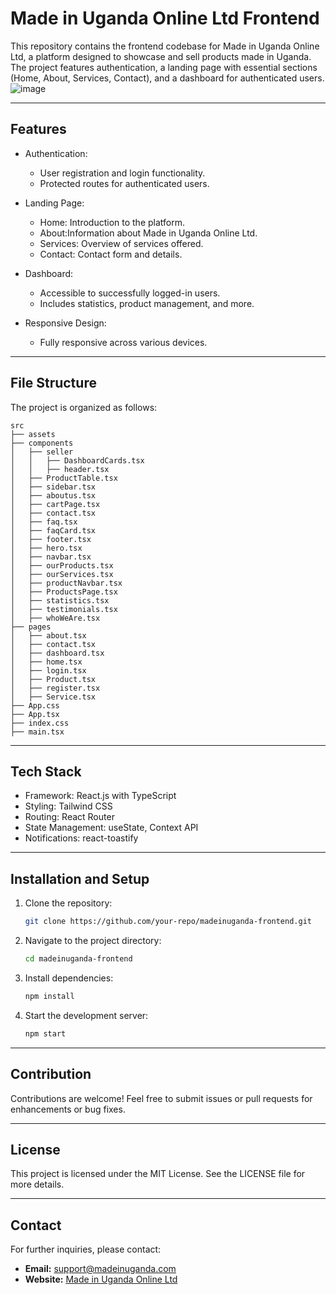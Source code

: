# Made in Uganda Online Ltd Frontend

This repository contains the frontend codebase for Made in Uganda Online Ltd, a platform designed to showcase and sell products made in Uganda. The project features authentication, a landing page with essential sections (Home, About, Services, Contact), and a dashboard for authenticated users.
![image](https://github.com/user-attachments/assets/89613f70-45ea-42ac-9b92-f271fe11ab45)

---

## Features

- Authentication:
  - User registration and login functionality.
  - Protected routes for authenticated users.

- Landing Page:
  - Home: Introduction to the platform.
  - About:Information about Made in Uganda Online Ltd.
  - Services: Overview of services offered.
  - Contact: Contact form and details.

- Dashboard:
  - Accessible to successfully logged-in users.
  - Includes statistics, product management, and more.

- Responsive Design:
  - Fully responsive across various devices.

---

## File Structure

The project is organized as follows:

```
src
├── assets
├── components
│   ├── seller
│   │   ├── DashboardCards.tsx
│   │   ├── header.tsx
│   ├── ProductTable.tsx
│   ├── sidebar.tsx
│   ├── aboutus.tsx
│   ├── cartPage.tsx
│   ├── contact.tsx
│   ├── faq.tsx
│   ├── faqCard.tsx
│   ├── footer.tsx
│   ├── hero.tsx
│   ├── navbar.tsx
│   ├── ourProducts.tsx
│   ├── ourServices.tsx
│   ├── productNavbar.tsx
│   ├── ProductsPage.tsx
│   ├── statistics.tsx
│   ├── testimonials.tsx
│   ├── whoWeAre.tsx
├── pages
│   ├── about.tsx
│   ├── contact.tsx
│   ├── dashboard.tsx
│   ├── home.tsx
│   ├── login.tsx
│   ├── Product.tsx
│   ├── register.tsx
│   ├── Service.tsx
├── App.css
├── App.tsx
├── index.css
├── main.tsx
```

---

## Tech Stack

- Framework: React.js with TypeScript
- Styling: Tailwind CSS
- Routing: React Router
- State Management: useState, Context API
- Notifications: react-toastify

---

## Installation and Setup

1. Clone the repository:
   ```bash
   git clone https://github.com/your-repo/madeinuganda-frontend.git
   ```

2. Navigate to the project directory:
   ```bash
   cd madeinuganda-frontend
   ```

3. Install dependencies:
   ```bash
   npm install
   ```

4. Start the development server:
   ```bash
   npm start
   ```

---

## Contribution

Contributions are welcome! Feel free to submit issues or pull requests for enhancements or bug fixes.

---

## License

This project is licensed under the MIT License. See the LICENSE file for more details.

---

## Contact

For further inquiries, please contact:

- **Email:** support@madeinuganda.com
- **Website:** [Made in Uganda Online Ltd](https://made-in-uganda-ltd.vercel.app/)

